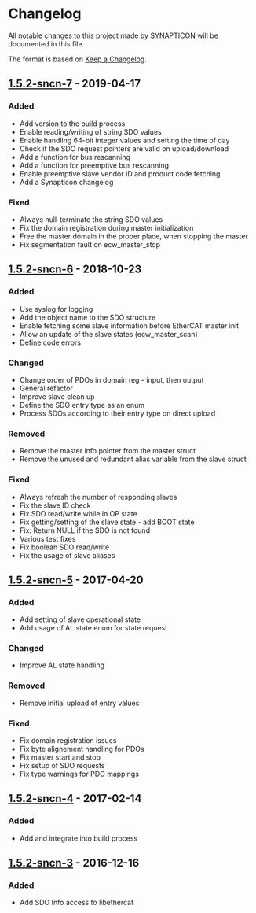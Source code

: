 # Changelog
All notable changes to this project made by SYNAPTICON will be documented in this file.

The format is based on [Keep a Changelog](http://keepachangelog.com/en/1.0.0/).

## [1.5.2-sncn-7] - 2019-04-17
### Added
- Add version to the build process
- Enable reading/writing of string SDO values
- Enable handling 64-bit integer values and setting the time of day
- Check if the SDO request pointers are valid on upload/download
- Add a function for bus rescanning
- Add a function for preemptive bus rescanning
- Enable preemptive slave vendor ID and product code fetching
- Add a Synapticon changelog

### Fixed
- Always null-terminate the string SDO values
- Fix the domain registration during master initialization
- Free the master domain in the proper place, when stopping the master
- Fix segmentation fault on ecw_master_stop

## [1.5.2-sncn-6] - 2018-10-23
### Added
- Use syslog for logging
- Add the object name to the SDO structure
- Enable fetching some slave information before EtherCAT master init
- Allow an update of the slave states (ecw_master_scan)
- Define code errors

### Changed
- Change order of PDOs in domain reg - input, then output
- General refactor
- Improve slave clean up
- Define the SDO entry type as an enum
- Process SDOs according to their entry type on direct upload

### Removed
- Remove the master info pointer from the master struct
- Remove the unused and redundant alias variable from the slave struct

### Fixed
- Always refresh the number of responding slaves
- Fix the slave ID check
- Fix SDO read/write while in OP state
- Fix getting/setting of the slave state - add BOOT state
- Fix: Return NULL if the SDO is not found
- Various test fixes
- Fix boolean SDO read/write
- Fix the usage of slave aliases

## [1.5.2-sncn-5] - 2017-04-20
### Added
- Add setting of slave operational state
- Add usage of AL state enum for state request

### Changed
- Improve AL state handling

### Removed
- Remove initial upload of entry values

### Fixed
- Fix domain registration issues
- Fix byte alignement handling for PDOs
- Fix master start and stop
- Fix setup of SDO requests
- Fix type warnings for PDO mappings

## [1.5.2-sncn-4] - 2017-02-14
### Added
- Add and integrate into build process

## [1.5.2-sncn-3] - 2016-12-16
### Added
- Add SDO Info access to libethercat

[Unreleased]: https://github.com/synapticon/Etherlab_EtherCAT_Master/compare/v1.5.2-sncn-7...HEAD
[1.5.2-sncn-7]: https://github.com/synapticon/Etherlab_EtherCAT_Master/compare/v1.5.2-sncn-6...v1.5.2-sncn-7
[1.5.2-sncn-6]: https://github.com/synapticon/Etherlab_EtherCAT_Master/compare/v1.5.2-sncn-5...v1.5.2-sncn-6
[1.5.2-sncn-5]: https://github.com/synapticon/Etherlab_EtherCAT_Master/compare/v1.5.2-sncn-4...v1.5.2-sncn-5
[1.5.2-sncn-4]: https://github.com/synapticon/Etherlab_EtherCAT_Master/compare/v1.5.2-sncn-3...v1.5.2-sncn-4
[1.5.2-sncn-3]: https://github.com/synapticon/Etherlab_EtherCAT_Master/compare/v1.5.2-sncn-2...v1.5.2-sncn-3
